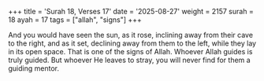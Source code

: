 +++
title = 'Surah 18, Verses 17'
date = '2025-08-27'
weight = 2157
surah = 18
ayah = 17
tags = ["allah", "signs"]
+++

And you would have seen the sun, as it rose, inclining away from their cave to the right, and as it set, declining away from them to the left, while they lay in its open space. That is one of the signs of Allah. Whoever Allah guides is truly guided. But whoever He leaves to stray, you will never find for them a guiding mentor.